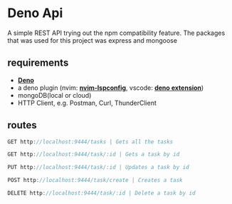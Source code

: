 # Deno Api

A simple REST API trying out the npm compatibility feature. The packages that was used for this project was express and mongoose

## requirements

* **[Deno](https://deno.land/manual/getting_started/installation)**
* a deno plugin (nvim: **[nvim-lspconfig](https://github.com/neovim/nvim-lspconfig/blob/master/doc/server_configurations.md#denols)**, vscode: **[deno extension](https://marketplace.visualstudio.com/items?itemName=denoland.vscode-deno)**)
* mongoDB(local or cloud)
* HTTP Client, e.g. Postman, Curl, ThunderClient

## routes
```js
GET http://localhost:9444/tasks | Gets all the tasks

GET http://localhost:9444/task/:id | Gets a task by id

PUT http://localhost:9444/task/:id | Updates a task by id

POST http://localhost:9444/task/create | Creates a task

DELETE http://localhost:9444/task/:id | Delete a task by id 
